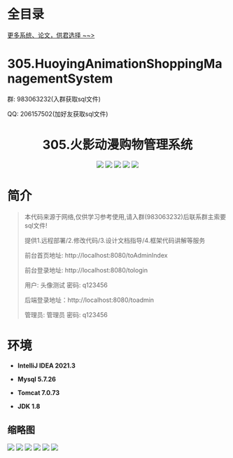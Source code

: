 # 全目录

[更多系统、论文，供君选择 ~~>](https://www.yuque.com/wisebit/blog)

# 305.HuoyingAnimationShoppingManagementSystem

<p>群: 983063232(入群获取sql文件)</p>
<p>QQ: 206157502(加好友获取sql文件)</p>

<p><h1 align="center">305.火影动漫购物管理系统</h1></p>


<p align="center">
	<img src="https://img.shields.io/badge/jdk-1.8-orange.svg"/>
    <img src="https://img.shields.io/badge/spring-5.x-lightgrey.svg"/>
    <img src="https://img.shields.io/badge/springmvc-3.x-blue.svg"/>
    <img src="https://img.shields.io/badge/mybatis-5.x-yellow.svg"/>
    <img src="https://img.shields.io/badge/jsp-3.x-blue.svg"/>
</p>

# 简介

> 本代码来源于网络,仅供学习参考使用,请入群(983063232)后联系群主索要sql文件!
>
> 提供1.远程部署/2.修改代码/3.设计文档指导/4.框架代码讲解等服务
>
> 前台首页地址: http://localhost:8080/toAdminIndex
>
> 前台登录地址: http://localhost:8080/tologin
>
> 用户: 头像测试 密码: q123456
>
> 后端登录地址：http://localhost:8080/toadmin
>
> 管理员: 管理员   密码: q123456
>

# 环境

- <b>IntelliJ IDEA 2021.3</b>

- <b>Mysql 5.7.26</b>

- <b>Tomcat 7.0.73</b>

- <b>JDK 1.8</b>




## 缩略图

![](https://bitwise.oss-cn-heyuan.aliyuncs.com/2024/9/10/a989e705-2ab2-4d87-95c5-55c93f951f41.png)
![](https://bitwise.oss-cn-heyuan.aliyuncs.com/2024/9/10/7cefe1fd-c309-4297-bc4a-d37a3f959d71.png)
![](https://bitwise.oss-cn-heyuan.aliyuncs.com/2024/9/10/cc95209a-a919-47e1-b155-b8697346ad3c.png)
![](https://bitwise.oss-cn-heyuan.aliyuncs.com/2024/9/10/d33eb6ed-da09-4885-8bff-689f1d09dd03.png)
![](https://bitwise.oss-cn-heyuan.aliyuncs.com/2024/9/10/f4821dc7-0b87-40cf-b433-c9999f624cec.png)
![](https://bitwise.oss-cn-heyuan.aliyuncs.com/2024/9/10/a7fcf4bc-f8b6-4d04-ac46-771d86e5fbd6.png)





